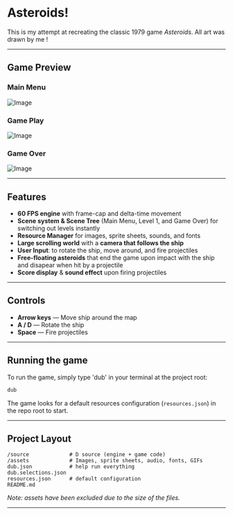 # Asteroids!

This is my attempt at recreating the classic 1979 game *Asteroids*. All art was drawn by me !

---

## Game Preview

### Main Menu
![Image](./readme/menu.png)

### Game Play
![Image](./readme/Screenshot%202025-10-19%20at%2017.37.38.png)

### Game Over
![Image](./readme/Screenshot%202025-10-19%20at%2017.37.16.png)

---

## Features

- **60 FPS engine** with frame-cap and delta-time movement  
- **Scene system & Scene Tree** (Main Menu, Level 1, and Game Over) for switching out levels instantly
- **Resource Manager** for images, sprite sheets, sounds, and fonts    
- **Large scrolling world** with a **camera that follows the ship**  
- **User Input**: to rotate the ship, move around, and fire projectiles  
- **Free-floating asteroids** that end the game upon impact with the ship and disapear when hit by a projectile
- **Score display** & **sound effect** upon firing projectiles

---

## Controls

- **Arrow keys** — Move ship around the map
- **A / D** — Rotate the ship
- **Space** — Fire projectiles

---

## Running the game

To run the game, simply type 'dub' in your terminal at the project root:

```bash
dub
```

The game looks for a default resources configuration (`resources.json`) in the repo root to start.

---

## Project Layout

```
/source             # D source (engine + game code)
/assets             # Images, sprite sheets, audio, fonts, GIFs
dub.json            # help run everything
dub.selections.json
resources.json      # default configuration
README.md
```

*Note: assets have been excluded due to the size of the files.*

---


